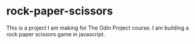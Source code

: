 # rock-paper-scissors
This is a project I am making for The Odin Project course.
I am building a rock paper scissors game in javascript.